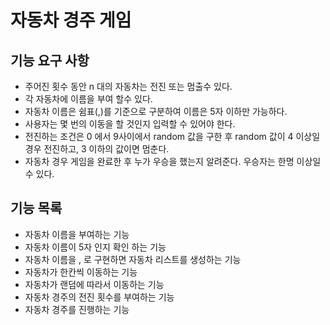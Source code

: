 # 자동차 경주 게임

## 기능 요구 사항
- 주어진 횟수 동안 n 대의 자동차는 전진 또는 멈출수 있다.
- 각 자동차에 이름을 부여 할수 있다.
- 자동차 이름은 쉼표(,)를 기준으로 구분하여 이름은 5자 이하만 가능하다.
- 사용자는 몇 번의 이동을 할 것인지 입력할 수 있어야 한다.
- 전진하는 조건은 0 에서 9사이에서 random 값을 구한 후 random 값이 4 이상일 경우 전진하고, 3 이하의 값이면 멈춘다.
- 자동차 경우 게임을 완료한 후 누가 우승을 했는지 알려준다. 우승자는 한명 이상일 수 있다.


## 기능 목록
- 자동차 이름을 부여하는 기능
- 자동차 이름이 5자 인지 확인 하는 기능
- 자동차 이름을 , 로 구현하면 자동차 리스트를 생성하는 기능 
- 자동차가 한칸씩 이동하는 기능
- 자동차가 랜덤에 따라서 이동하는 기능
- 자동차 경주의 전진 횟수를 부여하는 기능
- 자동차 경주를 진행하는 기능 